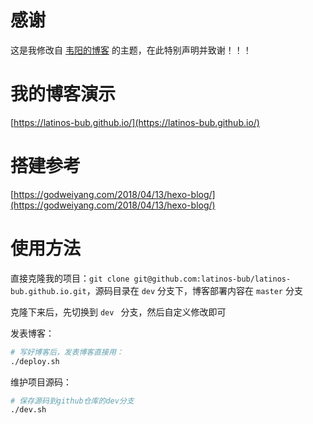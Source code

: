 # 感谢
这是我修改自 [韦阳的博客](https://godweiyang.com/about/) 的主题，在此特别声明并致谢！！！



# 我的博客演示
[https://latinos-bub.github.io/](https://latinos-bub.github.io/)

# 搭建参考
[https://godweiyang.com/2018/04/13/hexo-blog/](https://godweiyang.com/2018/04/13/hexo-blog/)

# 使用方法
直接克隆我的项目：`git clone git@github.com:latinos-bub/latinos-bub.github.io.git`，源码目录在 `dev` 分支下，博客部署内容在 `master` 分支

克隆下来后，先切换到 `dev ` 分支，然后自定义修改即可

发表博客：

```bash
# 写好博客后，发表博客直接用：
./deploy.sh
```

维护项目源码：

```bash
# 保存源码到github仓库的dev分支
./dev.sh
```

